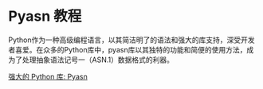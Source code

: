 # Pyasn 教程

<show-structure depth="3"/>

Python作为一种高级编程语言，以其简洁明了的语法和强大的库支持，深受开发者喜爱。在众多的Python库中，pyasn库以其独特的功能和简便的使用方法，成为了处理抽象语法记号一（ASN.1）数据格式的利器。


<seealso>
<category ref="ref_docs">
    <a href="https://mp.weixin.qq.com/s/rR_9cGXQg8lmTODnbtufcg">强大的 Python 库: Pyasn</a>
</category>
<category ref="ref_github">
</category>
<category ref="ref_issues">
</category>
<category ref="ref_hf">
</category>
<category ref="ref_ms">
</category>
</seealso>

